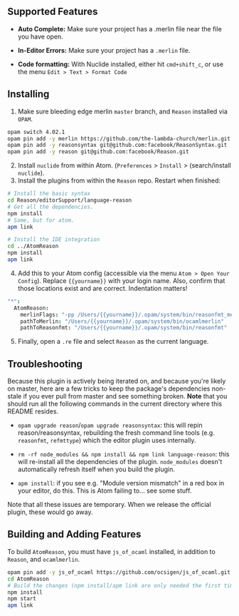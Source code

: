 Supported Features
------------------

- __Auto Complete:__ Make sure your project has a .merlin file near the file you have open.

- __In-Editor Errors:__ Make sure your project has a `.merlin` file.

- __Code formatting:__ With Nuclide installed, either hit `cmd+shift_c`, or use the menu `Edit > Text > Format Code`

Installing
------------------

1. Make sure bleeding edge merlin `master` branch, and `Reason` installed via `OPAM`.
  ```sh
  opam switch 4.02.1
  opam pin add -y merlin https://github.com/the-lambda-church/merlin.git
  opam pin add -y reasonsyntax git@github.com:facebook/ReasonSyntax.git
  opam pin add -y reason git@github.com:facebook/Reason.git

  ```
2. Install `nuclide` from within Atom. (`Preferences` > `Install` > (search/install `nuclide`).
3. Install the plugins from within the `Reason` repo. Restart when finished:
```sh
# Install the basic syntax
cd Reason/editorSupport/language-reason
# Get all the dependencies.
npm install
# Same, but for atom.
apm link

# Install the IDE integration
cd ../AtomReason
npm install
apm link
```

4. Add this to your Atom config (accessible via the menu `Atom > Open Your Config`). Replace `{{yourname}}` with your login name. Also, confirm that those locations exist and are correct. Indentation matters!
```cson
"*":
  AtomReason:
    merlinFlags: "-pp /Users/{{yourname}}/.opam/system/bin/reasonfmt_merlin"
    pathToMerlin: "/Users/{{yourname}}/.opam/system/bin/ocamlmerlin"
    pathToReasonfmt: "/Users/{{yourname}}/.opam/system/bin/reasonfmt"
```

5. Finally, open a `.re` file and select `Reason` as the current language.

Troubleshooting
------------------
Because this plugin is actively being iterated on, and because you're likely on master, here are a few tricks to keep the package's dependencies non-stale if you ever pull from master and see something broken. **Note** that you should run all the following commands in the current directory where this README resides.

- `opam upgrade reason`/`opam upgrade reasonsyntax`: this will repin reason/reasonsyntax, rebuilding the fresh command line tools (e.g. `reasonfmt`, `refmttype`) which the editor plugin uses internally.

- `rm -rf node_modules && npm install && npm link language-reason`: this will re-install all the dependencies of the plugin. `node_modules` doesn't automatically refresh itself when you build the plugin.

- `apm install`: if you see e.g. "Module version mismatch" in a red box in your editor, do this. This is Atom failing to... see some stuff.

Note that all these issues are temporary. When we release the official plugin, these would go away.

Building and Adding Features
------------------
To build `AtomReason`, you must have `js_of_ocaml` installed, in addition to `Reason`, and `ocamlmerlin`.
```sh
opam pin add -y js_of_ocaml https://github.com/ocsigen/js_of_ocaml.git
cd AtomReason
# Build the changes (npm install/apm link are only needed the first time)
npm install
npm start
apm link
```
